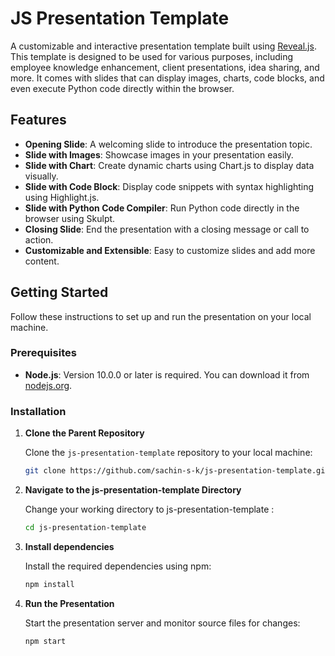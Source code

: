 # JS Presentation Template

A customizable and interactive presentation template built using [Reveal.js](https://revealjs.com/). This template is designed to be used for various purposes, including employee knowledge enhancement, client presentations, idea sharing, and more. It comes with slides that can display images, charts, code blocks, and even execute Python code directly within the browser.

## Features

- **Opening Slide**: A welcoming slide to introduce the presentation topic.
- **Slide with Images**: Showcase images in your presentation easily.
- **Slide with Chart**: Create dynamic charts using Chart.js to display data visually.
- **Slide with Code Block**: Display code snippets with syntax highlighting using Highlight.js.
- **Slide with Python Code Compiler**: Run Python code directly in the browser using Skulpt.
- **Closing Slide**: End the presentation with a closing message or call to action.
- **Customizable and Extensible**: Easy to customize slides and add more content.

## Getting Started

Follow these instructions to set up and run the presentation on your local machine.

### Prerequisites

- **Node.js**: Version 10.0.0 or later is required. You can download it from [nodejs.org](https://nodejs.org/).

### Installation

1. **Clone the Parent Repository**

   Clone the `js-presentation-template` repository to your local machine:

   ```bash
   git clone https://github.com/sachin-s-k/js-presentation-template.git
   ```

2. **Navigate to the js-presentation-template Directory**

   Change your working directory to js-presentation-template :

   ```bash
   cd js-presentation-template
   ```

3. **Install dependencies**

   Install the required dependencies using npm:

   ```bash
   npm install
   ```

4. **Run the Presentation**

   Start the presentation server and monitor source files for changes:

   ```bash
   npm start
   ```
